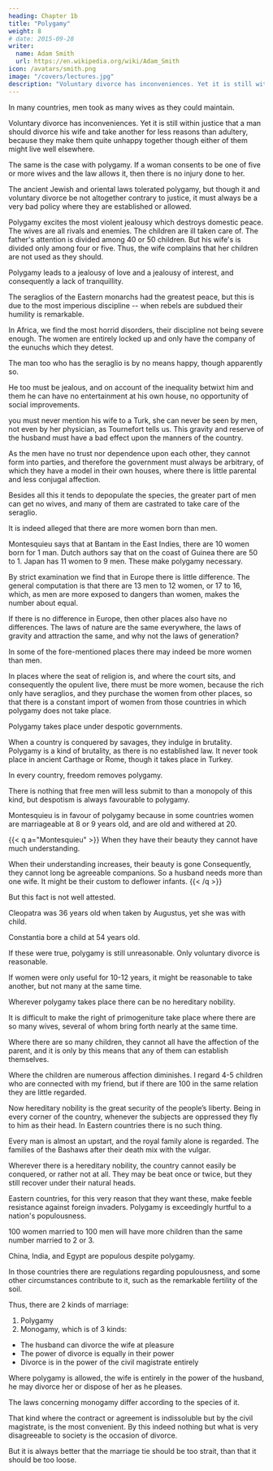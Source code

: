 ```yaml
---
heading: Chapter 1b
title: "Polygamy"
weight: 8
# date: 2015-09-28
writer:
  name: Adam Smith
  url: https://en.wikipedia.org/wiki/Adam_Smith
icon: /avatars/smith.png
image: "/covers/lectures.jpg"
description: "Voluntary divorce has inconveniences. Yet it is still within justice that a man should divorce his wife and take another for less reasons than adultery"
---
```



In many countries, men took as many wives as they could maintain.

Voluntary divorce has inconveniences. Yet it is still within justice that a man should divorce his wife and take another for less reasons than adultery, because they make them quite unhappy together though either of them might live well elsewhere.

The same is the case with polygamy. If a woman consents to be one of five or more wives and the law allows it, then there is no injury done to her. 

The ancient Jewish and oriental laws tolerated polygamy, but though it and voluntary divorce be not altogether contrary to justice, it must always be a very bad policy where they are established or allowed.

Polygamy excites the most violent jealousy which destroys domestic peace. The wives are all rivals and enemies. The children are ill taken care of. The father's attention is divided among 40 or 50 children. But his wife's is divided only among four or five. Thus, the wife complains that her children are not used as they should.

Polygamy leads to a jealousy of love and a jealousy of interest, and consequently a lack of tranquillity.

The seraglios of the Eastern monarchs had the greatest peace, but this is due to the most imperious discipline -- when rebels are subdued their humility is remarkable.

In Africa, we find the most horrid disorders, their discipline not being severe enough. The women are entirely locked up and only have the company of the eunuchs which they detest.
 
The man too who has the seraglio is by no means happy, though apparently so. 

He too must be jealous, and on account of the inequality betwixt him and them he can have no entertainment at his own house, no opportunity of social improvements.

you must never mention his wife to a Turk, she can never be seen by men, not even by her physician, as Tournefort tells us.
This gravity and reserve of the husband must have a bad effect upon the manners of the country.

As the men have no trust nor dependence upon each other, they cannot form into parties, and therefore the government must always be arbitrary, of which they have a model in their own houses, where there is little parental and less conjugal affection.

Besides all this it tends to depopulate the species, the greater part of men can get no wives, and many of them are castrated to take care of the seraglio.

It is indeed alleged that there are more women born than men.

Montesquieu says that at Bantam in the East Indies, there are 10 women born for 1 man. Dutch authors say that on the coast of Guinea there are 50 to 1. Japan has 11 women to 9 men. These make polygamy necessary. 

By strict examination we find that in Europe there is little difference.
The general computation is that there are 13 men to 12 women, or 17 to 16, which, as men are more exposed to dangers than women, makes the number about equal.

If there is no difference in Europe, then other places also have no differences. The laws of nature are the same everywhere, the laws of gravity and attraction the same, and why not the laws of generation?

In some of the fore-mentioned places there may indeed be more women than men.

In places where the seat of religion is, and where the court sits, and consequently the opulent live, there must be more women, because the rich only have seraglios, and they purchase the women from other places, so that there is a constant import of women from those countries in which polygamy does not take place.

Polygamy takes place under despotic governments.

When a country is conquered by savages, they indulge in brutality. Polygamy is a kind of brutality, as there is no established law. It never took place in ancient Carthage or Rome, though it takes place in Turkey.

In every country, freedom removes polygamy.

There is nothing that free men will less submit to than a monopoly of this kind, but despotism is always favourable to polygamy. 

Montesquieu is in favour of polygamy because in some countries women are marriageable at 8 or 9 years old, and are old and withered at 20.


{{< q a="Montesquieu" >}}
When they have their beauty they cannot have much understanding. 

When their understanding increases, their beauty is gone Consequently, they cannot long be agreeable companions. So a husband needs more than one wife. It might be their custom to deflower infants.
{{< /q >}}

But this fact is not well attested. 

Cleopatra was 36 years old when taken by Augustus, yet she was with child. 

Constantia bore a child at 54 years old. 

If these were true, polygamy is still unreasonable. Only voluntary divorce is reasonable. 

If women were only useful for 10-12 years, it might be reasonable to take another, but not many at the same time. 

Wherever polygamy takes place there can be no hereditary nobility.

It is difficult to make the right of primogeniture take place where there are so many wives, several of whom bring forth nearly at the same time.

Where there are so many children, they cannot all have the affection of the parent, and it is only by this means that any of them can establish themselves.

Where the children are numerous affection diminishes.
I regard 4-5 children who are connected with my friend, but if there are 100 in the same relation they are little regarded.

Now hereditary nobility is the great security of the people’s liberty.
Being in every corner of the country, whenever the subjects are oppressed they fly to him as their head.
In Eastern countries there is no such thing.

Every man is almost an upstart, and the royal family alone is regarded.
The families of the Bashaws after their death mix with the vulgar.

Wherever there is a hereditary nobility, the country cannot easily be conquered, or rather not at all.
They may be beat once or twice, but they still recover under their natural heads.

Eastern countries, for this very reason that they want these, make feeble resistance against foreign invaders.
Polygamy is exceedingly hurtful to a nation's populousness.

100 women married to 100 men will have more children than the same number married to 2 or 3.

China, India, and Egypt are populous despite polygamy.

In those countries there are regulations regarding populousness, and some other circumstances contribute to it, such as the remarkable fertility of the soil.

Thus, there are 2 kinds of marriage:
1. Polygamy
2. Monogamy, which is of 3 kinds: 
  - The husband can divorce the wife at pleasure
  - The power of divorce is equally in their power
  - Divorce is in the power of the civil magistrate entirely

Where polygamy is allowed, the wife is entirely in the power of the husband, he may divorce her or dispose of her as he pleases.

The laws concerning monogamy differ according to the species of it.

That kind where the contract or agreement is indissoluble but by the civil magistrate, is the most convenient.  By this indeed nothing but what is very disagreeable to society is the occasion of divorce.

But it is always better that the marriage tie should be too strait, than that it should be too loose.
